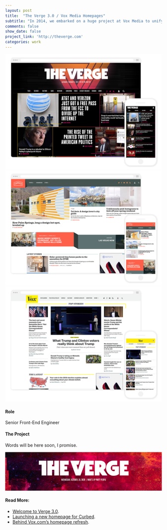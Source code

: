 ```yaml
---
layout: post
title:  "The Verge 3.0 / Vox Media Homepages"
subtitle: "In 2014, we embarked on a huge project at Vox Media to unify all of our brand's websites (8 brands, 350+ sites) under the same design system and underlying platform. In 2016, under a tight deadline, we moved one of our largest brands, The Verge, complete with an overhaul of our platform's Homepage Product and The Verge's identity. We then used this work to influence our other properties homepages."
comments: false
show_date: false
project_link: 'http://theverge.com'
categories: work
---
```


![The Verge's brand new homepage](/assets/images/work/vergehp.jpg)
![Curbed's homepage](/assets/images/work/curbednewhp.jpg)
![Vox's homepage](/assets/images/work/voxhp.jpg)

#### Role
Senior Front-End Engineer

#### The Project

Words will be here soon, I promise.

![Homepage showing variation in masthead headers](/assets/images/work/verge_mastheads.gif)

#### Read More:
- [Welcome to Verge 3.0](http://www.theverge.com/2016/11/1/13484656/verge-5th-anniversary-relaunch-2016).
- [Launching a new homepage for Curbed](https://product.voxmedia.com/2017/3/2/14779570/launching-a-new-homepage-for-curbed).
- [Behind Vox.com’s homepage refresh](https://product.voxmedia.com/2017/4/6/15182844/behind-vox-homepage-refresh).
